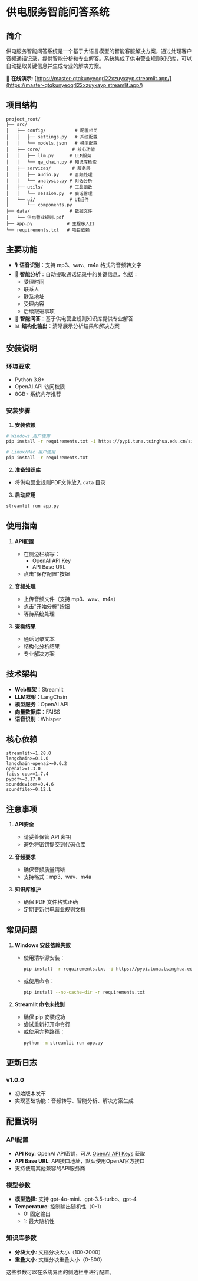 # 供电服务智能问答系统

## 简介

供电服务智能问答系统是一个基于大语言模型的智能客服解决方案，通过处理客户音频通话记录，提供智能分析和专业解答。系统集成了供电营业规则知识库，可以自动提取关键信息并生成专业的解决方案。

🔗 **在线演示**: [https://master-qtqkunyeoqrl22xzuyxayp.streamlit.app/](https://master-qtqkunyeoqrl22xzuyxayp.streamlit.app/)



## 项目结构

```
project_root/
├── src/
│   ├── config/           # 配置相关
│   │   ├── settings.py   # 系统配置
│   │   └── models.json   # 模型配置
│   ├── core/            # 核心功能
│   │   ├── llm.py      # LLM服务
│   │   └── qa_chain.py # 知识库检索
│   ├── services/        # 服务层
│   │   ├── audio.py    # 音频处理
│   │   └── analysis.py # 对话分析
│   ├── utils/          # 工具函数
│   │   └── session.py  # 会话管理
│   └── ui/             # UI组件
│       └── components.py
├── data/               # 数据文件
│   └── 供电营业规则.pdf
├── app.py             # 主程序入口
└── requirements.txt   # 项目依赖
```

## 主要功能

- 🎙️ **语音识别**：支持 mp3、wav、m4a 格式的音频转文字
- 📝 **智能分析**：自动提取通话记录中的关键信息，包括：
  - 受理时间
  - 联系人
  - 联系地址
  - 受理内容
  - 后续跟进事项
- 🤖 **智能问答**：基于供电营业规则知识库提供专业解答
- 📊 **结构化输出**：清晰展示分析结果和解决方案

## 安装说明

### 环境要求

- Python 3.8+
- OpenAI API 访问权限
- 8GB+ 系统内存推荐

### 安装步骤

1. **安装依赖**
```bash
# Windows 用户使用
pip install -r requirements.txt -i https://pypi.tuna.tsinghua.edu.cn/simple

# Linux/Mac 用户使用
pip install -r requirements.txt
```

2. **准备知识库**
- 将供电营业规则PDF文件放入 `data` 目录

3. **启动应用**
```bash
streamlit run app.py
```

## 使用指南

1. **API配置**
   - 在侧边栏填写：
     - OpenAI API Key
     - API Base URL
   - 点击"保存配置"按钮

2. **音频处理**
   - 上传音频文件（支持 mp3、wav、m4a）
   - 点击"开始分析"按钮
   - 等待系统处理

3. **查看结果**
   - 通话记录文本
   - 结构化分析结果
   - 专业解决方案

## 技术架构

- **Web框架**：Streamlit
- **LLM框架**：LangChain
- **模型服务**：OpenAI API
- **向量数据库**：FAISS
- **语音识别**：Whisper

## 核心依赖

```
streamlit>=1.28.0
langchain>=0.1.0
langchain-openai>=0.0.2
openai>=1.3.0
faiss-cpu>=1.7.4
pypdf>=3.17.0
sounddevice>=0.4.6
soundfile>=0.12.1
```

## 注意事项

1. **API安全**
   - 请妥善保管 API 密钥
   - 避免将密钥提交到代码仓库

2. **音频要求**
   - 确保音频质量清晰
   - 支持格式：mp3、wav、m4a

3. **知识库维护**
   - 确保 PDF 文件格式正确
   - 定期更新供电营业规则文档

## 常见问题

1. **Windows 安装依赖失败**
   - 使用清华源安装：
     ```bash
     pip install -r requirements.txt -i https://pypi.tuna.tsinghua.edu.cn/simple
     ```
   - 或使用命令：
     ```bash
     pip install --no-cache-dir -r requirements.txt
     ```

2. **Streamlit 命令未找到**
   - 确保 pip 安装成功
   - 尝试重新打开命令行
   - 或使用完整路径：
     ```bash
     python -m streamlit run app.py
     ```

## 更新日志

### v1.0.0
- 初始版本发布
- 实现基础功能：音频转写、智能分析、解决方案生成

## 配置说明

### API配置
- **API Key**: OpenAI API密钥，可从 [OpenAI API Keys](https://platform.openai.com/api-keys) 获取
- **API Base URL**: API接口地址，默认使用OpenAI官方接口
- 支持使用其他兼容的API服务商

### 模型参数
- **模型选择**: 支持 gpt-4o-mini、gpt-3.5-turbo、gpt-4
- **Temperature**: 控制输出随机性（0-1）
  - 0: 固定输出
  - 1: 最大随机性

### 知识库参数
- **分块大小**: 文档分块大小（100-2000）
- **重叠大小**: 文档分块重叠大小（0-500）

这些参数可以在系统界面的侧边栏中进行配置。
